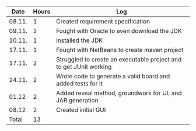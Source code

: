 | Date   | Hours |Log                                                                 |
|--------|-------|--------------------------------------------------------------------|
| 08.11. | 1     | Created requirement specification                                  |
| 09.11. | 2     | Fought with Oracle to even download the JDK                        |
| 10.11. | 1     | Installed the JDK                                                  |
| 17.11. | 1     | Fought with NetBeans to create maven project                       |
| 17.11. | 2     | Struggled to create an executable project and to get JUnit working |
| 24.11. | 2     | Wrote code to generate a valid board and added tests for it        |
| 01.12  | 2     | Added reveal method, groundwork for UI, and JAR generation         |
| 08.12  | 2     | Created initial GUI                                                |
| Total  | 13    |                                                                    |